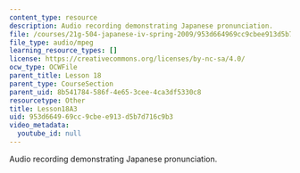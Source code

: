 ```yaml
---
content_type: resource
description: Audio recording demonstrating Japanese pronunciation.
file: /courses/21g-504-japanese-iv-spring-2009/953d664969cc9cbee913d5b7d716c9b3_Lesson18A3.mp3
file_type: audio/mpeg
learning_resource_types: []
license: https://creativecommons.org/licenses/by-nc-sa/4.0/
ocw_type: OCWFile
parent_title: Lesson 18
parent_type: CourseSection
parent_uid: 8b541784-586f-4e65-3cee-4ca3df5330c8
resourcetype: Other
title: Lesson18A3
uid: 953d6649-69cc-9cbe-e913-d5b7d716c9b3
video_metadata:
  youtube_id: null
---
```

Audio recording demonstrating Japanese pronunciation.